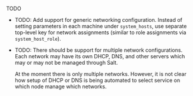 TODO

* TODO: Add support for generic networking configuration.
  Instead of setting parameters in each machine under `system_hosts`,
  use separate top-level key for network assignments (similar to
  role assignments via `system_host_role`).

*   TODO: There should be support for multiple network configurations.
    Each network may have its own DHCP, DNS, and other servers which may or
    may not be managed through Salt.

    At the moment there is only multiple networks.
    However, it is not clear how setup of DHCP or DNS is being
    automated to select service on which node manage which networks.

